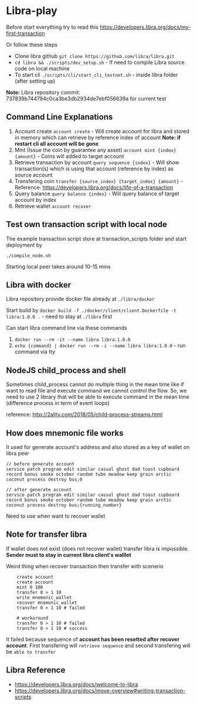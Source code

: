 # Libra-play

Before start everything try to read this https://developers.libra.org/docs/my-first-transaction

Or follow these steps
- Clone libra github `git clone https://github.com/libra/libra.git`
- `cd libra && ./scripts/dev_setup.sh` - If need to compile Libra source code on local machine
- To start cli `./scripts/cli/start_cli_testnet.sh` - inside libra folder (after setting up)

**Note:** Libra repository commit: 737839b744794c0ca3be3db2934de7ebf056639a for current test

## Command Line Explanations
1. Account create `account create` - Will create account for libra and stored in memory which can retrieve by reference index of account **Note: if restart cli all account will be gone**
2. Mint (Issue the coin by guarantee any asset) `account mint {index} {amount}` - Coins will added to target account
3. Retrieve transaction by account `query sequence {index}` - Will show transaction(s) which is using that account (reference by index) as source account
4. Transfering coin `transfer {source_index} {target_index} {amount}` - Reference: https://developers.libra.org/docs/life-of-a-transaction
5. Query balance `query balance {index}` - Will query balance of target account by index
6. Retrieve wallet `account recover`

## Test own transaction script with local node
The example transaction script store at transaction_scripts folder and start deployment by
```
./compile_node.sh
```
Starting local peer takes around 10-15 mins

## Libra with docker
Libra repository provide docker file already at `./libra/docker`

Start build by `docker build -f ./docker/client/client.Dockerfile -t libra:1.0.0 .` - need to stay at `./libra` first

Can start libra command line via these commands
1. `docker run --rm -it --name libra libra:1.0.0`
2. `echo {command} | docker run --rm -i --name libra libra:1.0.0` - run command via tty

## NodeJS child_process and shell
Sometimes child_process cannot do multiple thing in the mean time like if want to read file and execute command we cannot control the flow. So, we need to use 2 library that will be able to execute command in the mean time (difference process in term of event loops)

reference: http://2ality.com/2018/05/child-process-streams.html

## How does mnemonic file works
It used for generate account's address and also stored as a key of wallet on libra peer
```
// before generate account
service patch program edit similar casual ghost dad toast cupboard record bonus smoke october random tube meadow keep grain arctic coconut process destroy bus;0

// after generate account
service patch program edit similar casual ghost dad toast cupboard record bonus smoke october random tube meadow keep grain arctic coconut process destroy bus;{running_number}
```
Need to use when want to recover wallet

## Note for transfer libra
If wallet does not exist (does not recover wallet) transfer libra is impossible. **Sender must to stay in current libra client's walllet**

Weird thing when recover transaction then transfer with scenerio
```
    create account
    create account
    mint 0 100
    transfer 0 > 1 10
    write mnemonic_wallet
    recover mnemonic_wallet
    transfer 0 > 1 10 # failed

    # workaround
    transfer 0 > 1 10 # failed
    transfer 0 > 1 10 # success
```

It failed because sequence of **account has been resetted after recover account**.
First transfering will `retrieve sequence` and second transfering will be `able to transfer`

## Libra Reference
- https://developers.libra.org/docs/welcome-to-libra
- https://developers.libra.org/docs/move-overview#writing-transaction-scripts